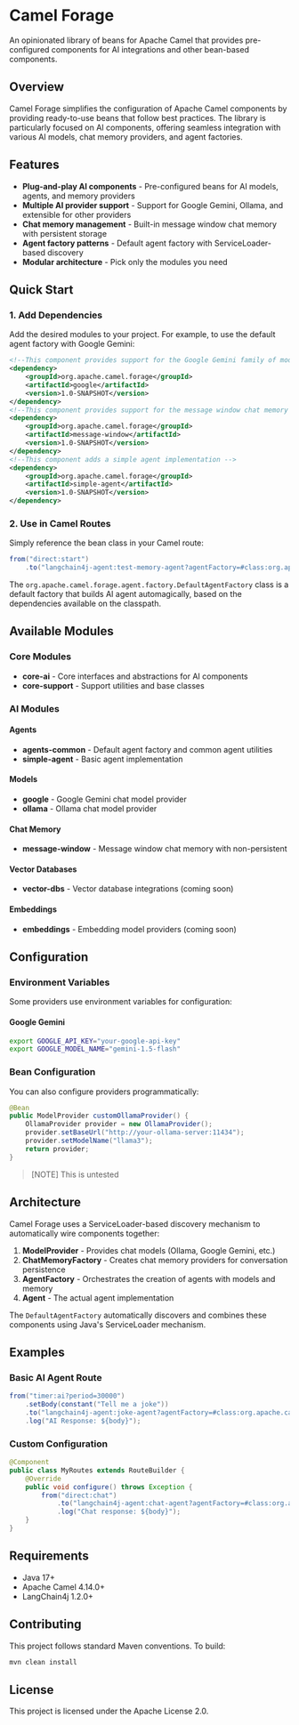 # Camel Forage

An opinionated library of beans for Apache Camel that provides pre-configured components for AI integrations and other bean-based components.

## Overview

Camel Forage simplifies the configuration of Apache Camel components by providing ready-to-use beans that follow best practices. The library is particularly focused on AI components, offering seamless integration with various AI models, chat memory providers, and agent factories.

## Features

- **Plug-and-play AI components** - Pre-configured beans for AI models, agents, and memory providers
- **Multiple AI provider support** - Support for Google Gemini, Ollama, and extensible for other providers
- **Chat memory management** - Built-in message window chat memory with persistent storage
- **Agent factory patterns** - Default agent factory with ServiceLoader-based discovery
- **Modular architecture** - Pick only the modules you need

## Quick Start

### 1. Add Dependencies

Add the desired modules to your project. For example, to use the default agent factory with Google Gemini:

```xml
<!--This component provides support for the Google Gemini family of models-->
<dependency>
    <groupId>org.apache.camel.forage</groupId>
    <artifactId>google</artifactId>
    <version>1.0-SNAPSHOT</version>
</dependency>
<!--This component provides support for the message window chat memory -->
<dependency>
    <groupId>org.apache.camel.forage</groupId>
    <artifactId>message-window</artifactId>
    <version>1.0-SNAPSHOT</version>
</dependency>
<!--This component adds a simple agent implementation -->
<dependency>
    <groupId>org.apache.camel.forage</groupId>
    <artifactId>simple-agent</artifactId>
    <version>1.0-SNAPSHOT</version>
</dependency>
```

### 2. Use in Camel Routes

Simply reference the bean class in your Camel route:

```java
from("direct:start")
    .to("langchain4j-agent:test-memory-agent?agentFactory=#class:org.apache.camel.forage.agent.factory.DefaultAgentFactory");
```

The `org.apache.camel.forage.agent.factory.DefaultAgentFactory` class is a default factory that builds AI agent automagically,
based on the dependencies available on the classpath.

## Available Modules

### Core Modules

- **core-ai** - Core interfaces and abstractions for AI components
- **core-support** - Support utilities and base classes

### AI Modules

#### Agents
- **agents-common** - Default agent factory and common agent utilities
- **simple-agent** - Basic agent implementation

#### Models
- **google** - Google Gemini chat model provider
- **ollama** - Ollama chat model provider

#### Chat Memory
- **message-window** - Message window chat memory with non-persistent

#### Vector Databases
- **vector-dbs** - Vector database integrations (coming soon)

#### Embeddings
- **embeddings** - Embedding model providers (coming soon)

## Configuration

### Environment Variables

Some providers use environment variables for configuration:

#### Google Gemini
```bash
export GOOGLE_API_KEY="your-google-api-key"
export GOOGLE_MODEL_NAME="gemini-1.5-flash"
```

### Bean Configuration

You can also configure providers programmatically:

```java
@Bean
public ModelProvider customOllamaProvider() {
    OllamaProvider provider = new OllamaProvider();
    provider.setBaseUrl("http://your-ollama-server:11434");
    provider.setModelName("llama3");
    return provider;
}
```

> [NOTE]
> This is untested

## Architecture

Camel Forage uses a ServiceLoader-based discovery mechanism to automatically wire components together:

1. **ModelProvider** - Provides chat models (Ollama, Google Gemini, etc.)
2. **ChatMemoryFactory** - Creates chat memory providers for conversation persistence
3. **AgentFactory** - Orchestrates the creation of agents with models and memory
4. **Agent** - The actual agent implementation

The `DefaultAgentFactory` automatically discovers and combines these components using Java's ServiceLoader mechanism.

## Examples

### Basic AI Agent Route

```java
from("timer:ai?period=30000")
    .setBody(constant("Tell me a joke"))
    .to("langchain4j-agent:joke-agent?agentFactory=#class:org.apache.camel.forage.agent.factory.DefaultAgentFactory")
    .log("AI Response: ${body}");
```

### Custom Configuration

```java
@Component
public class MyRoutes extends RouteBuilder {
    @Override
    public void configure() throws Exception {
        from("direct:chat")
            .to("langchain4j-agent:chat-agent?agentFactory=#class:org.apache.camel.forage.agent.factory.DefaultAgentFactory")
            .log("Chat response: ${body}");
    }
}
```

## Requirements

- Java 17+
- Apache Camel 4.14.0+
- LangChain4j 1.2.0+

## Contributing

This project follows standard Maven conventions. To build:

```bash
mvn clean install
```

## License

This project is licensed under the Apache License 2.0.